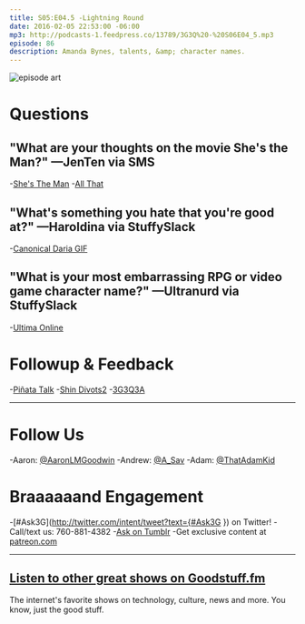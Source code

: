 ```yaml
---
title: S05:E04.5 -Lightning Round
date: 2016-02-05 22:53:00 -06:00
mp3: http://podcasts-1.feedpress.co/13789/3G3Q%20-%20S06E04_5.mp3
episode: 86
description: Amanda Bynes, talents, &amp; character names.
---
```



![episode art][1]

# Questions

## "What are your thoughts on the movie She's the Man?" —JenTen via SMS

-[She's The Man][2]
-[All That][3]

## "What's something you hate that you're good at?" —Haroldina via StuffySlack

-[Canonical Daria GIF][4]

## "What is your most embarrassing RPG or video game character name?" —Ultranurd via StuffySlack

-[Ultima Online][5]

# Followup &amp; Feedback

-[Piñata Talk][6]
-[Shin Divots][7][2][8]
-[3G3Q3A][9]

***

# Follow Us
-Aaron: [@AaronLMGoodwin](http://twitter.com/aaronlmgoodwin)
-Andrew: [@A_Sav](http://twitter.com/a_sav)
-Adam: [@ThatAdamKid](http://twitter.com/thatadamkid)

# Braaaaaand Engagement
-[#Ask3G](http://twitter.com/intent/tweet?text={#Ask3G }) on Twitter!
-Call/text us: 760-881-4382
-[Ask on Tumblr](http://3g3q.co/ask)
-Get exclusive content at [patreon.com](http://www.patreon.com/3g3q)

***

## [Listen to other great shows on Goodstuff.fm](http://goodstuff.fm/)
The internet's favorite shows on technology, culture, news and more. You know, just the good stuff.

[1]: http://l.gdwn.co/12VtS.jpg
[2]: http://www.imdb.com/title/tt0454945/
[3]: https://en.wikipedia.org/wiki/All_That
[4]: http://media1.giphy.com/media/ENoMhjnIOiZMs/giphy.gif
[5]: http://uo.com/
[6]: https://twitter.com/dansturm/status/694602868288913408
[7]: https://twitter.com/dansturm/status/694674511711465472
[8]: https://twitter.com/dansturm/status/694674627491008513
[9]: https://twitter.com/joesteel/status/694576875532738560
